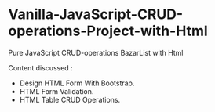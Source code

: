 # Vanilla-JavaScript-CRUD-operations-Project-with-Html

Pure JavaScript CRUD-operations BazarList with Html

  
Content discussed : 
- Design HTML Form With Bootstrap.
- HTML Form Validation.
- HTML Table CRUD Operations.


